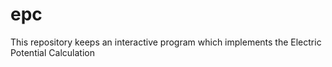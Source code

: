 # epc
This repository keeps an interactive program which implements the Electric Potential Calculation

